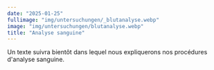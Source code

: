 ```yaml
---
date: "2025-01-25"
fullimage: "img/untersuchungen/_blutanalyse.webp"
image: "img/untersuchungen/blutanalyse.webp"
title: "Analyse sanguine"
---
```


Un texte suivra bientôt dans lequel nous expliquerons nos procédures d'analyse sanguine.
